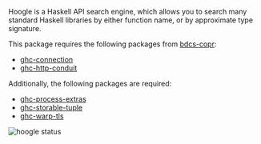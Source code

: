 Hoogle is a Haskell API search engine, which allows you to search many standard
Haskell libraries by either function name, or by approximate type signature.

This package requires the following packages from [bdcs-copr](https://github.com/weldr/bdcs-copr/):

* [ghc-connection](https://github.com/weldr/bdcs-copr/tree/master/ghc-connection)
* [ghc-http-conduit](https://github.com/weldr/bdcs-copr/tree/master/ghc-http-conduit)

Additionally, the following packages are required:

* [ghc-process-extras](../ghc-process-extras)
* [ghc-storable-tuple](../ghc-storable-tuple)
* [ghc-warp-tls](../ghc-warp-tls)

![hoogle status](https://copr.fedorainfracloud.org/coprs/dshea/bdcs-haskell-deps/package/hoogle/status_image/last_build.png)
